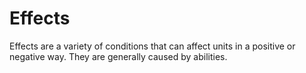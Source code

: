 # Effects

Effects are a variety of conditions that can affect units in a positive or negative way. They are generally caused by abilities.

